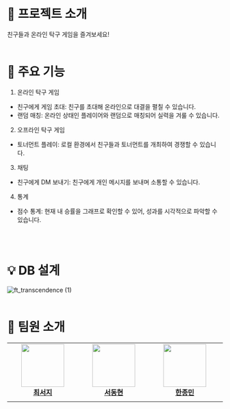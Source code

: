 # 💬 프로젝트 소개
친구들과 온라인 탁구 게임을 즐겨보세요!
</br>
</br>

# 📌 주요 기능
1. 온라인 탁구 게임
- 친구에게 게임 초대: 친구를 초대해 온라인으로 대결을 펼칠 수 있습니다.
- 랜덤 매칭: 온라인 상태인 플레이어와 랜덤으로 매칭되어 실력을 겨룰 수 있습니다.
2. 오프라인 탁구 게임
- 토너먼트 플레이: 로컬 환경에서 친구들과 토너먼트를 개최하여 경쟁할 수 있습니다.
3. 채팅
- 친구에게 DM 보내기: 친구에게 개인 메시지를 보내며 소통할 수 있습니다.
4. 통계
- 점수 통계: 현재 내 승률을 그래프로 확인할 수 있어, 성과를 시각적으로 파악할 수 있습니다.


</br>
</br>

# 💡 DB 설계
![ft_transcendence (1)](https://github.com/user-attachments/assets/303d8f8f-f28b-4b8d-99e3-f08988b11dc4)
</br>
</br>

# 🙇 팀원 소개
<table>
    <tr align="center">
        <td style="min-width: 150px;">
            <a href="https://github.com/choiseoji">
              <img src="https://github.com/choiseoji.png" width="100">
              <br />
              <b>최서지</b>
            </a>
        </td>
        <td style="min-width: 150px;">
            <a href="https://github.com/west-eastH">
              <img src="https://github.com/west-eastH.png" width="100">
              <br />
              <b>서동현</b>
            </a>
        </td>
        <td style="min-width: 150px;">
            <a href="https://github.com/hanjjong">
              <img src="https://github.com/hanjjong.png" width="100">
              <br />
              <b>한종민</b>
            </a>
        </td>
        <td style="min-width: 150px;">
            <a href="https://github.com/seonmiki">
              <img src="https://github.com/seonmiki.png" width="100">
              <br />
              <b>김선민</b>
            </a>
        </td>
        <td style="min-width: 150px;">
            <a href="https://github.com/ingyuLim">
              <img src="https://github.com/ingyuLim.png" width="100">
              <br />
              <b>임인규</b>
            </a>
        </td>
    </tr>
      <tr align="center">
        <td>
